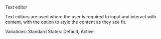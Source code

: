 

Text editor

Text editors are used where the user is required to input and interact with content, with the option to style the content as they see fit. 

Variations: Standard
States: Default, Active

